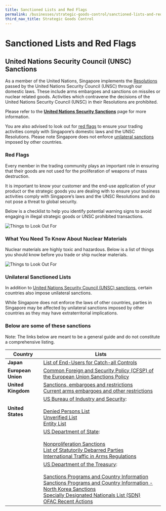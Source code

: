 ```yaml
---
title: Sanctioned Lists and Red Flags
permalink: /businesses/strategic-goods-control/sanctioned-lists-and-red-flags
third_nav_title: Strategic Goods Control
---
```


# Sanctioned Lists and Red Flags

## United Nations Security Council (UNSC) Sanctions

As a member of the United Nations, Singapore implements the  [Resolutions](http://www.un.org/en/sc/documents/resolutions/index.shtml)  passed by the United Nations Security Council (UNSC) through our domestic laws. These include arms embargoes and sanctions on missiles or nuclear related goods. Activities which contravene the decisions of the United Nations Security Council (UNSC) in their Resolutions are prohibited.

Please refer to the  **[United Nations Security Sanctions](https://www.customs.gov.sg/businesses/united-nations-security-council-sanctions)** page for more information.

You are also advised to look out for  [red flags](https://www.customs.gov.sg/businesses/strategic-goods-control/sanctioned-lists-and-red-flags#redFlag) to ensure your trading activities comply with Singapore’s domestic laws and the UNSC Resolutions. Please note Singapore does not enforce  [unilateral sanctions](https://www.customs.gov.sg/businesses/strategic-goods-control/sanctioned-lists-and-red-flags#USL) imposed by other countries.

### Red Flags

Every member in the trading community plays an important role in ensuring that their goods are not used for the proliferation of weapons of mass destruction.

It is important to know your customer and the end-use application of your product or the strategic goods you are dealing with to ensure your business activities comply with Singapore’s laws and the UNSC Resolutions and do not pose a threat to global security.

Below is a checklist to help you identify potential warning signs to avoid engaging in illegal strategic goods or UNSC prohibited transactions.

![**Things to Look Out For**](https://mail.google.com/mail/u/2?ui=2&ik=beb16866bb&attid=0.2&permmsgid=msg-f:1663828916462491102&th=17171b958cc515de&view=att&disp=safe&realattid=f_k8xy9vgj1)


### What You Need To Know About Nuclear Materials

Nuclear materials are highly toxic and hazardous. Below is a list of things you should know before you trade or ship nuclear materials.

![**Things to Look Out For**](https://mail.google.com/mail/u/2?ui=2&ik=beb16866bb&attid=0.1&permmsgid=msg-f:1663828916462491102&th=17171b958cc515de&view=att&disp=safe&realattid=f_k8xy9vfq0)


### Unilateral Sanctioned Lists

In addition to  [United Nations Security Council (UNSC) sanctions](https://www.customs.gov.sg/businesses/united-nations-security-council-sanctions), certain countries also impose unilateral sanctions.

While Singapore does not enforce the laws of other countries, parties in Singapore may be affected by unilateral sanctions imposed by other countries as they may have extraterritorial implications.


### **Below are some of these sanctions**
Note: The links below are meant to be a general guide and do not constitute a comprehensive listing.

| Country | Lists |
|--|--|
| **Japan** | [List of End-Users for Catch-all Controls](http://www.meti.go.jp/policy/anpo/englishpage.html) |
| **European Union** | [Common Foreign and Security Policy (CFSP) of the European Union Sanctions Policy](http://eeas.europa.eu/cfsp/sanctions/index_en.htm) |
| **United Kingdom** | [Sanctions, embargoes and restrictions](https://www.gov.uk/sanctions-embargoes-and-restrictions) <br> [Current arms embargoes and other restrictions](https://www.gov.uk/current-arms-embargoes-and-other-restrictions) |
| **United States** | [US Bureau of Industry and Security](http://www.bis.doc.gov/): <br><br>  [Denied Persons List](http://www.bis.doc.gov/index.php/policy-guidance/lists-of-parties-of-concern/denied-persons-list) <br> [Unverified List](http://www.bis.doc.gov/enforcement/unverifiedlist/unverified_parties.html) <br> [Entity List](https://www.bis.doc.gov/index.php/policy-guidance/lists-of-parties-of-concern/entity-list) |
|  |  [US Department of State](http://www.state.gov/): <br><br>  [Nonproliferation Sanctions](http://www.state.gov/t/isn/c15231.htm) <br>  [List of Statutorily Debarred Parties](https://www.pmddtc.state.gov/?id=ddtc_kb_article_page&sys_id=7188dac6db3cd30044f9ff621f961914) <br>  [International Traffic in Arms Regulations](https://www.pmddtc.state.gov/?id=ddtc_kb_article_page&sys_id=24d528fddbfc930044f9ff621f961987)|
|  | [US Department of the Treasury](http://www.treasury.gov/): <br><br>  [Sanctions Programs and Country Information](http://www.treasury.gov/resource-center/sanctions/Programs/Pages/Programs.aspx) <br>   [Sanctions Programs and Country Information - North Korea Sanctions](https://www.treasury.gov/resource-center/sanctions/Programs/pages/nkorea.aspx) <br>  [Specially Designated Nationals List (SDN)](http://www.treasury.gov/resource-center/sanctions/SDN-List/Pages/default.aspx) <br>   [OFAC Recent Actions](http://www.treasury.gov/resource-center/sanctions/OFAC-Enforcement/Pages/OFAC-Recent-Actions.aspx) |

